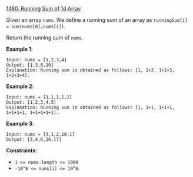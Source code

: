 [1480. Running Sum of 1d Array](https://leetcode.com/problems/running-sum-of-1d-array)

Given an array `nums`. We define a running sum of an array as `runningSum[i] = sum(nums[0]…nums[i])`.

Return the running sum of `nums`.

**Example 1**:
```
Input: nums = [1,2,3,4]
Output: [1,3,6,10]
Explanation: Running sum is obtained as follows: [1, 1+2, 1+2+3, 1+2+3+4].
```

**Example 2**:
```
Input: nums = [1,1,1,1,1]
Output: [1,2,3,4,5]
Explanation: Running sum is obtained as follows: [1, 1+1, 1+1+1, 1+1+1+1, 1+1+1+1+1].
```

**Example 3**:
```
Input: nums = [3,1,2,10,1]
Output: [3,4,6,16,17]
```

**Constraints**:
* `1 <= nums.length <= 1000`
* `-10^6 <= nums[i] <= 10^6`.